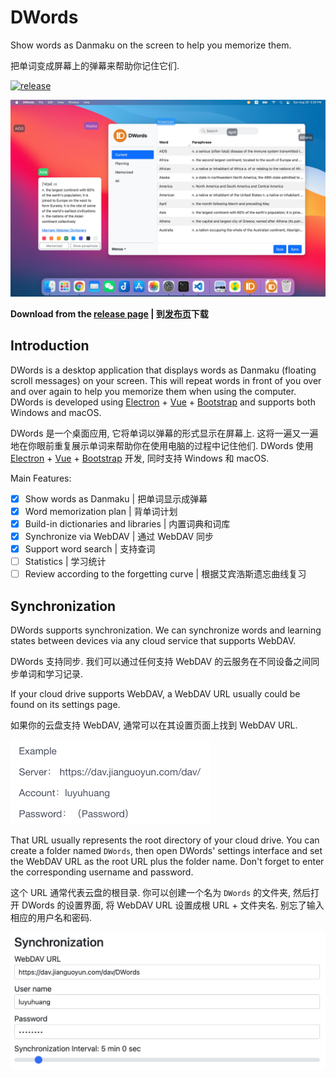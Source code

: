 # DWords

Show words as Danmaku on the screen to help you memorize them.

把单词变成屏幕上的弹幕来帮助你记住它们.

[![release](https://img.shields.io/github/release/luyuhuang/DWords2.svg)](https://github.com/luyuhuang/DWords2/releases)

![screenshot](screenshots/screenshot.jpg)

**Download from the [release page][release] | 到[发布页][release]下载**

[release]: https://github.com/luyuhuang/DWords2/releases

## Introduction

DWords is a desktop application that displays words as Danmaku (floating scroll messages) on your screen. This will repeat words in front of you over and over again to help you memorize them when using the computer. DWords is developed using [Electron][electron] + [Vue][vue] + [Bootstrap][bootstrap] and supports both Windows and macOS.

DWords 是一个桌面应用, 它将单词以弹幕的形式显示在屏幕上. 这将一遍又一遍地在你眼前重复展示单词来帮助你在使用电脑的过程中记住他们. DWords 使用 [Electron][electron] + [Vue][vue] + [Bootstrap][bootstrap] 开发, 同时支持 Windows 和 macOS.

[electron]: https://www.electronjs.org/
[vue]: https://vuejs.org/
[bootstrap]: https://getbootstrap.com/

Main Features:

- [x] Show words as Danmaku | 把单词显示成弹幕
- [x] Word memorization plan | 背单词计划
- [x] Build-in dictionaries and libraries | 内置词典和词库
- [x] Synchronize via WebDAV | 通过 WebDAV 同步
- [x] Support word search | 支持查词
- [ ] Statistics | 学习统计
- [ ] Review according to the forgetting curve | 根据艾宾浩斯遗忘曲线复习

## Synchronization

DWords supports synchronization. We can synchronize words and learning states between devices via any cloud service that supports WebDAV.

DWords 支持同步. 我们可以通过任何支持 WebDAV 的云服务在不同设备之间同步单词和学习记录.

If your cloud drive supports WebDAV, a WebDAV URL usually could be found on its settings page.

如果你的云盘支持 WebDAV, 通常可以在其设置页面上找到 WebDAV URL.

<img src="screenshots/webdav-url-1.png" width="320">

That URL usually represents the root directory of your cloud drive. You can create a folder named `DWords`, then open DWords' settings interface and set the WebDAV URL as the root URL plus the folder name. Don't forget to enter the corresponding username and password.

这个 URL 通常代表云盘的根目录. 你可以创建一个名为 `DWords` 的文件夹, 然后打开 DWords 的设置界面, 将 WebDAV URL 设置成根 URL + 文件夹名. 别忘了输入相应的用户名和密码.

<img src="screenshots/synchronization.png" width="600">
